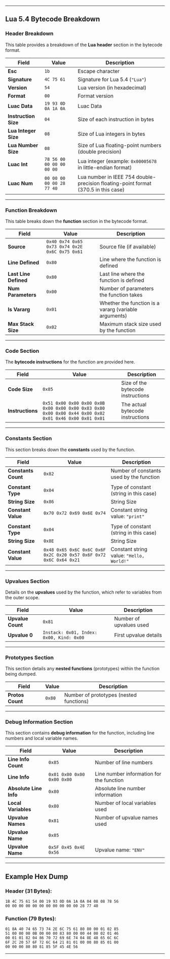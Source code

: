 
---

## Lua 5.4 Bytecode Breakdown

### Header Breakdown

This table provides a breakdown of the **Lua header** section in the bytecode format.

| Field                | Value                                    | Description                                                                          |
|----------------------|------------------------------------------|--------------------------------------------------------------------------------------|
| **Esc**              | `1b`                                     | Escape character                                                                     |
| **Signature**        | `4C 75 61`                               | Signature for Lua 5.4 (`"Lua"`)                                                      |
| **Version**          | `54`                                     | Lua version (in hexadecimal)                                                         |
| **Format**           | `00`                                     | Format version                                                                       |
| **Luac Data**        | `19 93 0D 0A 1A 0A`                      | Luac Data                                                                            |
| **Instruction Size** | `04`                                     | Size of each instruction in bytes                                                    |
| **Lua Integer Size** | `08`                                     | Size of Lua integers in bytes                                                        |
| **Lua Number Size**  | `08`                                     | Size of Lua floating-point numbers (double precision)                                |
| **Luac Int**         | `78 56 00 00 00 00 00 00`                | Lua integer (example: `0x00005678` in little-endian format)                          |
| **Luac Num**         | `00 00 00 00 00 28 77 40`                | Lua number in IEEE 754 double-precision floating-point format (370.5 in this case)   |

---

### Function Breakdown

This table breaks down the **function** section in the bytecode format.

| Field                   | Value                                    | Description                                                                    |
|-------------------------|------------------------------------------|--------------------------------------------------------------------------------|
| **Source**              | `0x40 0x74 0x65 0x73 0x74 0x2E 0x6C 0x75 0x61` | Source file (if available)                                                     |
| **Line Defined**        | `0x80`                                   | Line where the function is defined                                              |
| **Last Line Defined**   | `0x80`                                   | Last line where the function is defined                                         |
| **Num Parameters**      | `0x00`                                   | Number of parameters the function takes                                         |
| **Is Vararg**           | `0x01`                                   | Whether the function is a vararg (variable arguments)                           |
| **Max Stack Size**      | `0x02`                                   | Maximum stack size used by the function                                         |

---

### Code Section

The **bytecode instructions** for the function are provided here.

| Field                  | Value                                    | Description                                                                    |
|------------------------|------------------------------------------|--------------------------------------------------------------------------------|
| **Code Size**          | `0x85`                                   | Size of the bytecode instructions                                              |
| **Instructions**       | `0x51 0x00 0x00 0x00 0x0B 0x00 0x00 0x00 0x83 0x80 0x00 0x00 0x44 0x00 0x02 0x01 0x46 0x00 0x01 0x01` | The actual bytecode instructions                                                |

---

### Constants Section

This section breaks down the **constants** used by the function.

| Field                  | Value                                    | Description                                                                    |
|------------------------|------------------------------------------|--------------------------------------------------------------------------------|
| **Constants Count**    | `0x82`                                   | Number of constants used by the function                                        |
|||
| **Constant Type**      | `0x04`                                   | Type of constant (string in this case)                                          |
| **String Size**        | `0x86`                                   | String Size                                                |
| **Constant Value**     | `0x70 0x72 0x69 0x6E 0x74`               | Constant string value: `"print"`                                         |
|||
| **Constant Type**      | `0x04` | Type of constant (string in this case)                                          |
| **String Size**        | `0x8E` 								 | String Size                                                |
| **Constant Value**     | `0x48 0x65 0x6C 0x6C 0x6F 0x2C 0x20 0x57 0x6F 0x72 0x6C 0x64 0x21` | Constant string value: `"Hello, World!"`                                            |

---

### Upvalues Section

Details on the **upvalues** used by the function, which refer to variables from the outer scope.

| Field                  | Value                                    | Description                                                                    |
|------------------------|------------------------------------------|--------------------------------------------------------------------------------|
| **Upvalue Count**       | `0x81`                                   | Number of upvalues used                                                         |
| **Upvalue 0**           | `Instack: 0x01, Index: 0x00, Kind: 0x00`  | First upvalue details                                                           |

---

### Prototypes Section

This section details any **nested functions** (prototypes) within the function being dumped.

| Field                  | Value                                    | Description                                                                    |
|------------------------|------------------------------------------|--------------------------------------------------------------------------------|
| **Protos Count**        | `0x80`                                   | Number of prototypes (nested functions)                                         |

---

### Debug Information Section

This section contains **debug information** for the function, including line numbers and local variable names.

| Field                  | Value                                    | Description                                                                    |
|------------------------|------------------------------------------|--------------------------------------------------------------------------------|
| **Line Info Count**    | `0x85`                                   | Number of line numbers                                                          |
| **Line Info**          | `0x01 0x00 0x00 0x00 0x00`              | Line number information for the function                                        |
| **Absolute Line Info** | `0x80`              | Absolute line number information                                                |
| **Local Variables**    | `0x80`                                   | Number of local variables used                                                  |
| **Upvalue Names**      | `0x81`                                   | Number of upvalue names used                                                    |
| **Upvalue Name**       | `0x85`
| **Upvalue Name**       | `0x5F 0x45 0x4E 0x56`                    | Upvalue name: `"ENV"`                                                          |

---

## Example Hex Dump

### Header (31 Bytes):

```
1B 4C 75 61 54 00 19 93 0D 0A 1A 0A 04 08 08 78 56 
00 00 00 00 00 00 00 00 00 00 00 28 77 40
```

### Function (79 Bytes):

```
01 8A 40 74 65 73 74 2E 6C 75 61 80 80 00 01 02 85 
51 00 00 00 0B 00 00 00 83 80 00 00 44 00 02 01 46 
00 01 01 82 04 86 70 72 69 6E 74 04 8E 48 65 6C 6C 
6F 2C 20 57 6F 72 6C 64 21 81 01 00 00 80 85 01 00 
00 00 00 80 80 81 85 5F 45 4E 56
```

---
